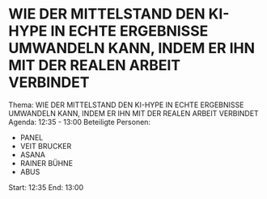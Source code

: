 # WIE DER MITTELSTAND DEN KI-HYPE IN ECHTE ERGEBNISSE UMWANDELN KANN, INDEM ER IHN MIT DER REALEN ARBEIT VERBINDET
Thema: WIE DER MITTELSTAND DEN KI-HYPE IN ECHTE ERGEBNISSE UMWANDELN KANN, INDEM ER IHN MIT DER REALEN ARBEIT VERBINDET
Agenda: 12:35 - 13:00
Beteiligte Personen:
- PANEL
- VEIT BRUCKER
- ASANA
- RAINER BÜHNE
- ABUS

Start: 12:35
End: 13:00
